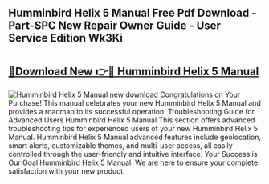 ## Humminbird Helix 5 Manual Free Pdf Download - Part-SPC New Repair Owner Guide - User Service Edition Wk3Ki

# <h2><a href="http://bc16248.oget.top/?id=Humminbird+Helix+5+Manual">🔗Download New 👉🔴 Humminbird Helix 5 Manual</a></h2>

[![Humminbird Helix 5 Manual new download](https://i.imgur.com/5g1atiW.png)](http://bc16248.oget.top/?id=Humminbird+Helix+5+Manual)
Congratulations on Your Purchase! This manual celebrates your new Humminbird Helix 5 Manual and provides a roadmap to its successful operation. Troubleshooting Guide for Advanced Users Humminbird Helix 5 Manual This section offers advanced troubleshooting tips for experienced users of your new Humminbird Helix 5 Manual. Humminbird Helix 5 Manual advanced features include geolocation, smart alerts, customizable themes, and multi-user access, all easily controlled through the user-friendly and intuitive interface. Your Success is Our Goal Humminbird Helix 5 Manual. We are here to ensure your complete satisfaction with your new product.
